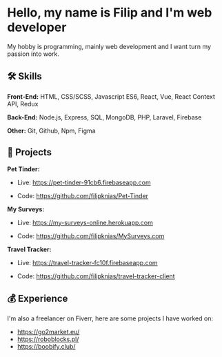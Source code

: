 
# Hello, my name is Filip and I'm web developer

My hobby is programming, mainly web development and I want turn my passion into work.



## 🛠 Skills

**Front-End:** HTML, CSS/SCSS, Javascript ES6, React, Vue, React Context API, Redux

**Back-End:** Node.js, Express, SQL, MongoDB, PHP, Laravel, Firebase

**Other:** Git, Github, Npm, Figma

## 🌟 Projects
**Pet Tinder:** 
- Live: https://pet-tinder-91cb6.firebaseapp.com

- Code: https://github.com/filipknias/Pet-Tinder

**My Surveys:** 
- Live: https://my-surveys-online.herokuapp.com

- Code: https://github.com/filipknias/MySurveys.com

**Travel Tracker:** 
- Live: https://travel-tracker-fc10f.firebaseapp.com

- Code: https://github.com/filipknias/travel-tracker-client

## 💰 Experience

I'm also a freelancer on Fiverr, here are some projects I have worked on:

- https://go2market.eu/
- https://roboblocks.pl/
- https://boobify.club/
